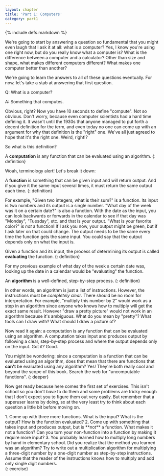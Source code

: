 ```yaml
---
layout: chapter
title: 'Part 1: Computers'
category: part1
---
```


{% include defs.markdown %}

We're going to start by answering a question so fundamental that you might even
laugh that I ask it at all: what is a computer? Yes, I know you're using one
right now, but do you really know what a computer is? What is the difference
between a computer and a calculator? Other than size and shape, what makes
different computers different?  What makes one computer better than another?

We're going to learn the answers to all of these questions eventually. For now,
let's take a stab at answering that first question.

Q: What is a computer?

A: Something that computes.

Obvious, right? Now you have 10 seconds to define "compute". Not so obvious.
Don't worry, because even computer scientists had a hard time defining it. It
wasn't until the 1930s that anyone managed to put forth a decent definition for
the term, and even today no one can come up with an argument for why that
definition is the "right" one. We've all just agreed to hope that it's the
right one. Weird, right!?

So what is this definition?

A **computation** is any function that can be evaluated using an
algorithm.
{: definition}

Woah, terminology alert! Let's break it down:

A **function** is something that can be given input and will
return output. And if you give it the same input several times, it must return
the same output each time.
{: definition}

For example, "Given two integers, what is their sum?" is a function. Its input
is two numbers and its output is a single number. "What day of the week was it
on a certain date?" is also a function. With the date as the input, you can
look backwards or forwards in the calendar to see if that day was "Monday",
"Tuesday", etc. and that is your output. "What is your favorite color?" is
_not_ a function! If I ask you now, your output might be green, but if I ask
later on that could change. The output needs to be the same every time the
function gets the same input. You could say that the output depends only on
what the input is.

Given a function and its input, the process of determining its output is called
**evaluating** the function.
{: definition}

For my previous example of what day of the week a certain date was, looking up
the date in a calendar would be "evaluating" the function.

An **algorithm** is a well-defined, step-by-step process.
{: definition}

In other words, an algorithm is just a list of instructions. However, the
instructions must be _completely clear_. There should be no room for
interpretation. For example, "multiply this number by 2" would work as a step
in an algorithm since anyone who knows how to multiply will get the exact same
result. However "draw a pretty picture" would not work in an algorithm because
it's ambiguous. What do you mean by "pretty"? What tools can I draw with? What
should I draw a picture of?

Now read it again: a computation is any function that can be evaluated using an
algorithm. A computation takes input and produces output by following a clear,
step-by-step process and where the output depends only on the input. Got it?
Good.

You might be wondering: since a computation is a function that can be evaluated
using an algorithm, does that mean that there are functions that
**can't** be evaluated using any algorithm? Yes! They're both
really cool and beyond the scope of this book. Search the web for "uncomputable
functions".
{: deeper}

Now get ready because here comes the first set of exercises. This isn't school
so you don't _have_ to do them and some problems are tricky enough that I don't
expect you to figure them out very easily. But remember that a superuser learns
by doing, so at the very least try to think about each question a little bit
before moving on.

<div>
1. Come up with three more functions. What is the input? What is the output? How
   is the function evaluated?
2. Come up with something that takes input and produces output, but is **not** a
   function. What makes it not a function? Can you turn your non-function into a
   function by making it require more input?
3. You probably learned how to multiply long numbers by hand in elementary
   school. Did you realize that the method you learned was an algorithm? Try to
   write out a multiplication algorithm for multiplying a three-digit number by
   a one-digit number as step-by-step instructions. Assume that the reader of
   the instructions knows how to multiply and add only single digit numbers.
</div>
{: exercise}
